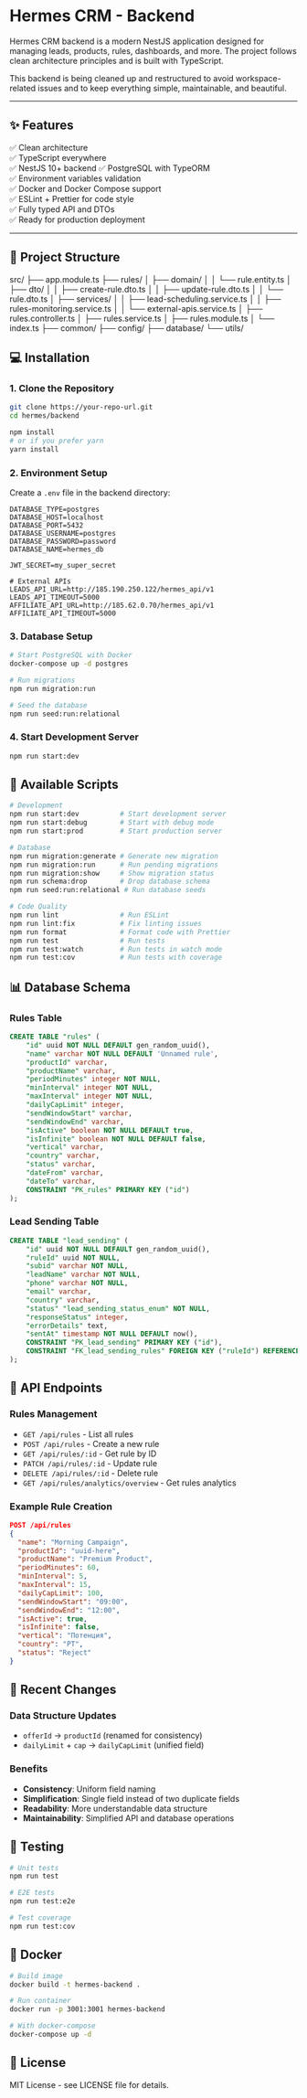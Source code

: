 # Hermes CRM - Backend

Hermes CRM backend is a modern NestJS application designed for managing leads, products, rules, dashboards, and more. The project follows clean architecture principles and is built with TypeScript.

This backend is being cleaned up and restructured to avoid workspace-related issues and to keep everything simple, maintainable, and beautiful.

---

## ✨ Features

✅ Clean architecture  
✅ TypeScript everywhere  
✅ NestJS 10+ backend
✅ PostgreSQL with TypeORM  
✅ Environment variables validation  
✅ Docker and Docker Compose support  
✅ ESLint + Prettier for code style  
✅ Fully typed API and DTOs  
✅ Ready for production deployment

---

## 📂 Project Structure

src/
├── app.module.ts
├── rules/
│ ├── domain/
│ │ └── rule.entity.ts
│ ├── dto/
│ │ ├── create-rule.dto.ts
│ │ ├── update-rule.dto.ts
│ │ └── rule.dto.ts
│ ├── services/
│ │ ├── lead-scheduling.service.ts
│ │ ├── rules-monitoring.service.ts
│ │ └── external-apis.service.ts
│ ├── rules.controller.ts
│ ├── rules.service.ts
│ ├── rules.module.ts
│ └── index.ts
├── common/
├── config/
├── database/
└── utils/

## 💻 Installation

### 1. Clone the Repository

```bash
git clone https://your-repo-url.git
cd hermes/backend

npm install
# or if you prefer yarn
yarn install
```

### 2. Environment Setup

Create a `.env` file in the backend directory:

```env
DATABASE_TYPE=postgres
DATABASE_HOST=localhost
DATABASE_PORT=5432
DATABASE_USERNAME=postgres
DATABASE_PASSWORD=password
DATABASE_NAME=hermes_db

JWT_SECRET=my_super_secret

# External APIs
LEADS_API_URL=http://185.190.250.122/hermes_api/v1
LEADS_API_TIMEOUT=5000
AFFILIATE_API_URL=http://185.62.0.70/hermes_api/v1
AFFILIATE_API_TIMEOUT=5000
```

### 3. Database Setup

```bash
# Start PostgreSQL with Docker
docker-compose up -d postgres

# Run migrations
npm run migration:run

# Seed the database
npm run seed:run:relational
```

### 4. Start Development Server

```bash
npm run start:dev
```

## 🚀 Available Scripts

```bash
# Development
npm run start:dev          # Start development server
npm run start:debug        # Start with debug mode
npm run start:prod         # Start production server

# Database
npm run migration:generate # Generate new migration
npm run migration:run      # Run pending migrations
npm run migration:show     # Show migration status
npm run schema:drop        # Drop database schema
npm run seed:run:relational # Run database seeds

# Code Quality
npm run lint               # Run ESLint
npm run lint:fix           # Fix linting issues
npm run format             # Format code with Prettier
npm run test               # Run tests
npm run test:watch         # Run tests in watch mode
npm run test:cov           # Run tests with coverage
```

## 📊 Database Schema

### Rules Table

```sql
CREATE TABLE "rules" (
    "id" uuid NOT NULL DEFAULT gen_random_uuid(),
    "name" varchar NOT NULL DEFAULT 'Unnamed rule',
    "productId" varchar,
    "productName" varchar,
    "periodMinutes" integer NOT NULL,
    "minInterval" integer NOT NULL,
    "maxInterval" integer NOT NULL,
    "dailyCapLimit" integer,
    "sendWindowStart" varchar,
    "sendWindowEnd" varchar,
    "isActive" boolean NOT NULL DEFAULT true,
    "isInfinite" boolean NOT NULL DEFAULT false,
    "vertical" varchar,
    "country" varchar,
    "status" varchar,
    "dateFrom" varchar,
    "dateTo" varchar,
    CONSTRAINT "PK_rules" PRIMARY KEY ("id")
);
```

### Lead Sending Table

```sql
CREATE TABLE "lead_sending" (
    "id" uuid NOT NULL DEFAULT gen_random_uuid(),
    "ruleId" uuid NOT NULL,
    "subid" varchar NOT NULL,
    "leadName" varchar NOT NULL,
    "phone" varchar NOT NULL,
    "email" varchar,
    "country" varchar,
    "status" "lead_sending_status_enum" NOT NULL,
    "responseStatus" integer,
    "errorDetails" text,
    "sentAt" timestamp NOT NULL DEFAULT now(),
    CONSTRAINT "PK_lead_sending" PRIMARY KEY ("id"),
    CONSTRAINT "FK_lead_sending_rules" FOREIGN KEY ("ruleId") REFERENCES "rules"("id") ON DELETE CASCADE
);
```

## 🔌 API Endpoints

### Rules Management

- `GET /api/rules` - List all rules
- `POST /api/rules` - Create a new rule
- `GET /api/rules/:id` - Get rule by ID
- `PATCH /api/rules/:id` - Update rule
- `DELETE /api/rules/:id` - Delete rule
- `GET /api/rules/analytics/overview` - Get rules analytics

### Example Rule Creation

```json
POST /api/rules
{
  "name": "Morning Campaign",
  "productId": "uuid-here",
  "productName": "Premium Product",
  "periodMinutes": 60,
  "minInterval": 5,
  "maxInterval": 15,
  "dailyCapLimit": 100,
  "sendWindowStart": "09:00",
  "sendWindowEnd": "12:00",
  "isActive": true,
  "isInfinite": false,
  "vertical": "Потенция",
  "country": "PT",
  "status": "Reject"
}
```

## 🔄 Recent Changes

### Data Structure Updates

- `offerId` → `productId` (renamed for consistency)
- `dailyLimit` + `cap` → `dailyCapLimit` (unified field)

### Benefits

- **Consistency**: Uniform field naming
- **Simplification**: Single field instead of two duplicate fields
- **Readability**: More understandable data structure
- **Maintainability**: Simplified API and database operations

## 🧪 Testing

```bash
# Unit tests
npm run test

# E2E tests
npm run test:e2e

# Test coverage
npm run test:cov
```

## 🐳 Docker

```bash
# Build image
docker build -t hermes-backend .

# Run container
docker run -p 3001:3001 hermes-backend

# With docker-compose
docker-compose up -d
```

## 📝 License

MIT License - see LICENSE file for details.
